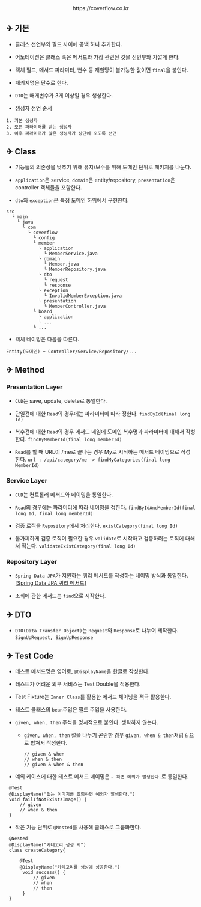<div align="center">
  https://coverflow.co.kr
</div>

## ✈ 기본

- 클래스 선언부와 필드 사이에 공백 하나 추가한다.

- 어노테이션은 클래스 혹은 메서드와 가장 관련된 것을 선언부와 가깝게 한다.

- 객체 필드, 메서드 파라미터, 변수 등 재할당이 불가능한 값이면 `final`을 붙인다.

- 패키지명은 단수로 한다.

- `DTO`는 매개변수가 3개 이상일 경우 생성한다.

- 생성자 선언 순서

```
1. 기본 생성자
2. 모든 파라미터를 받는 생성자
3. 이후 파라미터가 많은 생성자가 상단에 오도록 선언
```

## ✈ Class

- 기능들의 의존성을 낮추기 위해 유지/보수를 위해 도메인 단위로 패키지를 나눈다.

- ```application```은 service, ```domain```은 entity/repository, ```presentation```은 controller 객체들을 포함한다.

- ```dto```와 ```exception```은 특정 도메인 하위에서 구현한다.

```
src
  └ main
    └ java
      └ com
        └ coverflow
          └ config
          └ member
            └ application
              └ MemberService.java
            └ domain
              └ Member.java
              └ MemberRepository.java
            └ dto
              └ request
              └ response
            └ exception
              └ InvalidMemberException.java
            └ presentation
              └ MemberController.java
          └ board
            └ application
            └ ...
          └ ...
```

- 객체 네이밍은 다음을 따른다.

```
Entity(도메인) + Controller/Service/Repository/...
```

## ✈ Method

### Presentation Layer

- ```CUD```는 save, update, delete로 통일한다.

- 단일건에 대한 ```Read```의 경우에는 파라미터에 따라 정한다. ```findById(final long Id)```

- 복수건에 대한 ```Read```의 경우 메서드 네임에 도메인 복수명과 파라미터에 대해서 작성한다. ```findByMemberId(final long memberId)```

- ```Read```를 할 때 URL이 /me로 끝나는 경우 My로 시작하는 메서드 네이밍으로
  작성한다. ```url : /api/category/me -> findMyCategories(final long MemberId)```

### Service Layer

- ```CUD```는 컨트롤러 메서드와 네이밍을 통일한다.

- ```Read```의 경우에는 파라미터에 따라 네이밍을 정한다. ```findByIdAndMemberId(final long Id, final long memberId)```

- 검증 로직을 ```Repository```에서 처리한다. ```existCategory(final long Id)```

- 불가피하게 검증 로직이 필요한 경우 ```validate```로 시작하고 검증하려는 로직에 대해서 적는다. ```validateExistCategory(final long Id)```

### Repository Layer

- ```Spring Data JPA```가 지원하는 쿼리 메서드를 작성하는 네이밍 방식과 통일한다.
  [[Spring Data JPA 쿼리 메서드]](https://docs.spring.io/spring-data/jpa/docs/current/reference/html/#jpa.query-methods)

- 조회에 관한 메서드는 ```find```으로 시작한다.

## ✈ DTO

- ```DTO(Data Transfer Object)```는 ```Request```와 ```Response```로 나누어 제작한다. ```SignUpRequest, SignUpResponse```

## ✈ Test Code

- 테스트 메서드명은 영어로, ```@DisplayName```을 한글로 작성한다.

- 테스트가 어려운 외부 서비스는 Test Double을 적용한다.

- Test Fixture는 ```Inner Class```를 활용한 메서드 체이닝을 적극 활용한다.

- 테스트 클래스의 ```bean```주입은 필드 주입을 사용한다.

- ```given, when, then``` 주석을 명시적으로 붙인다. 생략하지 않는다.
    - ```given, when, then``` 절을 나누기 곤란한 경우 ```given, when & then```처럼 ```&``` 으로 합쳐서 작성한다.
      ``` 
      // given & when
      // when & then
      // given & when & then
      ```
- 예외 케이스에 대한 테스트 메서드 네이밍은 ```~ 하면 예외가 발생한다.```로 통일한다.

```
 @Test
 @DisplayName("없는 이미지를 조회하면 예외가 발생한다.")
 void failIfNotExistsImage() {
     // given
     // when & then
 }
```

- 작은 기능 단위로 ```@Nested```를 사용해 클래스로 그룹화한다.

```
 @Nested
 @DisplayName("카테고리 생성 시")
 class createCategory{

     @Test
     @DisplayName("카테고리를 생성에 성공한다.")
      void success() {
          // given
          // when
          // then
      }
 }
```
